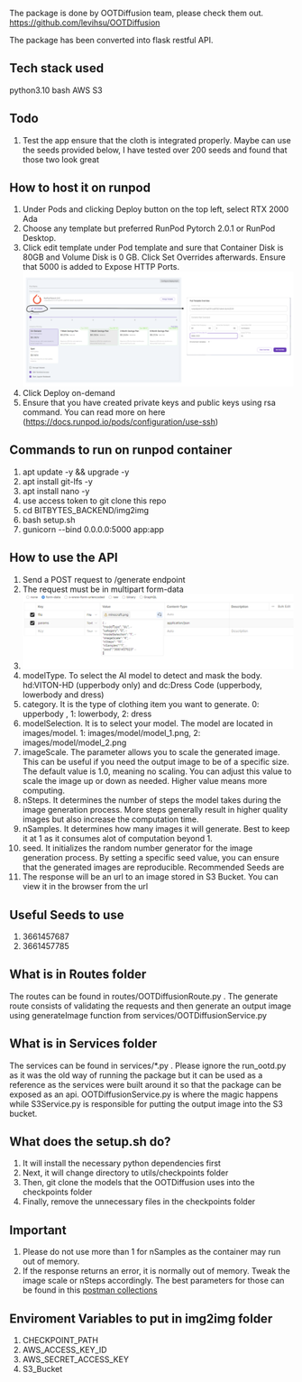 The package is done by OOTDiffusion team, please check them out. https://github.com/levihsu/OOTDiffusion

The package has been converted into flask restful API.

## Tech stack used
python3.10
bash
AWS S3

## Todo
1. Test the app ensure that the cloth is integrated properly. Maybe can use the seeds provided below, I have tested over 200 seeds and found that those two look great

## How to host it on runpod
1. Under Pods and clicking Deploy button on the top left, select RTX 2000 Ada
2. Choose any template but preferred RunPod Pytorch 2.0.1 or RunPod Desktop. 
3. Click edit template under Pod template and sure that Container Disk is 80GB and Volume Disk is 0 GB. Click Set Overrides afterwards. Ensure that 5000 is added to Expose HTTP Ports.
![alt text](./images/templateOptions.png)
4. Click Deploy on-demand
5. Ensure that you have created private keys and public keys using rsa command. You can read more on here (https://docs.runpod.io/pods/configuration/use-ssh)

## Commands to run on runpod container
1. apt update -y && upgrade -y
2. apt install git-lfs -y
3. apt install nano -y
4. use access token to git clone this repo
5. cd BITBYTES_BACKEND/img2img
6. bash setup.sh
7. gunicorn --bind 0.0.0.0:5000 app:app

## How to use the API
1. Send a POST request to /generate endpoint
2. The request must be in multipart form-data
3. ![alt text](./images/request.png)
4. modelType. To select the AI model to detect and mask the body. hd:VITON-HD (upperbody only) and dc:Dress Code (upperbody, lowerbody and dress)
4. category. It is the type of clothing item you want to generate. 0: upperbody , 1: lowerbody, 2: dress
5. modelSelection. It is to select your model. The model are located in images/model. 1: images/model/model_1.png, 2: images/model/model_2.png
6. imageScale. The parameter allows you to scale the generated image. This can be useful if you need the output image to be of a specific size. The default value is 1.0, meaning no scaling. You can adjust this value to scale the image up or down as needed. Higher value means more computing.
7. nSteps. It determines the number of steps the model takes during the image generation process. More steps generally result in higher quality images but also increase the computation time. 
8. nSamples. It determines how many images it will generate. Best to keep it at 1 as it consumes alot of computation beyond 1.
9. seed. It initializes the random number generator for the image generation process. By setting a specific seed value, you can ensure that the generated images are reproducible. Recommended Seeds are 
10. The response will be an url to an image stored in S3 Bucket. You can view it in the browser from the url

## Useful Seeds to use
1. 3661457687
2. 3661457785

## What is in Routes folder
The routes can be found in routes/OOTDiffusionRoute.py . The generate route consists of validating the requests and then generate an output image using generateImage function from services/OOTDiffusionService.py

## What is in Services folder
The services can be found in services/*.py . Please ignore the run_ootd.py as it was the old way of running the package but it can be used as a reference as the services were built around it so that the package can be exposed as an api. OOTDiffusionService.py is where the magic happens while S3Service.py is responsible for putting the output image into the S3 bucket.

## What does the setup.sh do?
1. It will install the necessary python dependencies first
2. Next, it will change directory to utils/checkpoints folder
3. Then, git clone the models that the OOTDiffusion uses into the checkpoints folder
4. Finally, remove the unnecessary files in the checkpoints folder

## Important
1. Please do not use more than 1 for nSamples as the container may run out of memory. 
2. If the response returns an error, it is normally out of memory. Tweak the image scale or nSteps accordingly. The best parameters for those can be found in this [postman collections](./assets/img2img.postman_collection.json)

## Enviroment Variables to put in img2img folder
1. CHECKPOINT_PATH
2. AWS_ACCESS_KEY_ID
3. AWS_SECRET_ACCESS_KEY
4. S3_Bucket